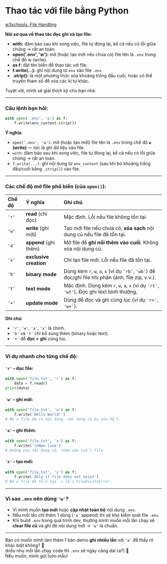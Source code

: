 # Thao tác với file bằng Python

[w3schools: File Handling](https://www.w3schools.com/python/python_file_handling.asp)

**Nói sơ qua về thao tác đọc ghi và tạo file:**
- **with:** đảm bảo sau khi xong việc, file tự đóng lại, kể cả nếu có lỗi giữa chừng → rất an toàn.
- **open('.env', 'w'):** mở (hoặc tạo mới nếu chưa có) file tên là `.env` trong chế độ w (write).
- **as f:** đặt tên biến để thao tác với file.
- **f.write(...):** ghi nội dung từ `env` vào file `.env`
- **.strip():** là một phương thức xóa khoảng trống đầu cuối, hoặc có thể truyền tham số để xóa các kí tự khác.

Tuyệt vời, mình sẽ giải thích kỹ cho bạn nhé.

---

### Câu lệnh bạn hỏi:

```python
with open('.env', 'w') as f:
    f.write(env_content.strip())
```

**Ý nghĩa**:

- `open('.env', 'w')`: mở (hoặc tạo mới) file tên là `.env` trong chế độ **`w` (write)** — tức là ghi dữ liệu vào file.
- `with`: đảm bảo sau khi xong việc, file tự đóng lại, kể cả nếu có lỗi giữa chừng → rất an toàn.
- `f.write(...)`: ghi nội dung từ `env_content` (sau khi bỏ khoảng trắng đầu/cuối bằng `.strip()`) vào file.

---

### Các chế độ mở file phổ biến (của `open()`):

| Chế độ | Ý nghĩa | Ghi chú |
|:---|:---|:---|
| `'r'` | **read** (chỉ đọc) | Mặc định. Lỗi nếu file không tồn tại. |
| `'w'` | **write** (ghi mới) | Tạo mới file nếu chưa có, **xóa sạch** nội dung cũ nếu file đã tồn tại. |
| `'a'` | **append** (ghi thêm) | Mở file để **ghi nối thêm vào cuối**. Không xóa nội dung cũ. |
| `'x'` | **exclusive creation** | Chỉ tạo file mới. Lỗi nếu file đã tồn tại. |
| `'b'` | **binary mode** | Dùng kèm `r`, `w`, `a`, `x` (ví dụ `'rb'`, `'wb'`) để đọc/ghi file nhị phân (ảnh, file zip, v.v.). |
| `'t'` | **text mode** | Mặc định. Dùng kèm `r`, `w`, `a`, `x` (ví dụ `'rt'`, `'wt'`). Đọc ghi text bình thường. |
| `'+'` | **update mode** | Dùng để đọc và ghi cùng lúc (ví dụ `'r+'`, `'w+'`). |

**Ghi chú**:
- `'r'`, `'w'`, `'a'`, `'x'` là chính.
- `'b'` và `'t'` chỉ bổ sung thêm (binary hoặc text).
- `'+'` để **đọc + ghi** cùng lúc.

---

### Ví dụ nhanh cho từng chế độ:

#### `'r'` – đọc file:

```python
with open('file.txt', 'r') as f:
    data = f.read()
print(data)
```

#### `'w'` – ghi mới:

```python
with open('file.txt', 'w') as f:
    f.write('Hello World!')
# Nếu file đã có nội dung, nội dung cũ bị xóa hết.
```

#### `'a'` – ghi thêm:

```python
with open('file.txt', 'a') as f:
    f.write('\nNew line')
# Không xóa nội dung cũ, thêm vào cuối file.
```

#### `'x'` – tạo mới:

```python
with open('file.txt', 'x') as f:
    f.write('Only if file does not exist')
# Nếu file đã tồn tại -> lỗi FileExistsError.
```

---

### Vì sao `.env` nên dùng `'w'`?
- Vì mình muốn **tạo mới** hoặc **cập nhật toàn bộ** nội dung `.env`.
- Nếu mỗi lần chỉ thêm 1 dòng (`'a'` append) thì sẽ khó kiểm soát file `.env`.
- Khi build `.env` trong quá trình dev, thường mình muốn mỗi lần chạy sẽ **clear file cũ** và ghi đè nội dung mới → `'w'` là chuẩn.

---

Bạn có muốn mình làm thêm 1 bản demo **ghi nhiều lần** với `'a'` để thấy rõ khác biệt không? 🌟  
(kiểu như mỗi lần chạy code thì `.env` sẽ ngày càng dài ra?) 🚀  
Nếu muốn, mình gửi luôn mẫu!